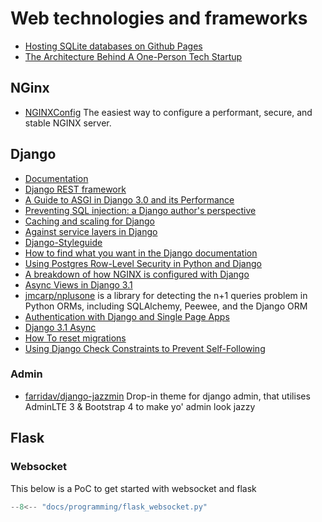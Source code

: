 # Web technologies and frameworks

 - [Hosting SQLite databases on Github Pages](https://phiresky.github.io/blog/2021/hosting-sqlite-databases-on-github-pages/)
 - [The Architecture Behind A One-Person Tech Startup](https://anthonynsimon.com/blog/one-man-saas-architecture/)

## NGinx

 - [NGINXConfig](https://www.digitalocean.com/community/tools/nginx) The easiest way to configure a performant, secure, and stable NGINX server.

## Django

 - [Documentation](https://docs.djangoproject.com/)
 - [Django REST framework](https://www.django-rest-framework.org)
 - [A Guide to ASGI in Django 3.0 and its Performance](https://arunrocks.com/a-guide-to-asgi-in-django-30-and-its-performance/)
 - [Preventing SQL injection: a Django author's perspective](https://blog.r2c.dev/2020/preventing-sql-injection-a-django-authors-perspective/)
 - [Caching and scaling for Django](https://eralpbayraktar.com/blog/django/2020/caching-with-django)
 - [Against service layers in Django](https://www.b-list.org/weblog/2020/mar/16/no-service/)
 - [Django-Styleguide](https://github.com/HackSoftware/Django-Styleguide)
 - [How to find what you want in the Django documentation](https://mattsegal.dev/how-to-read-django-docs.html)
 - [Using Postgres Row-Level Security in Python and Django](https://pganalyze.com/blog/postgres-row-level-security-django-python)
 - [A breakdown of how NGINX is configured with Django](https://mattsegal.dev/nginx-django-reverse-proxy-config.html)
 - [Async Views in Django 3.1](https://testdriven.io/blog/django-async-views/)
 - [jmcarp/nplusone](https://github.com/jmcarp/nplusone) is a library for detecting the n+1 queries problem in Python ORMs, including SQLAlchemy, Peewee, and the Django ORM
 - [Authentication with Django and Single Page Apps](https://mikesukmanowsky.com/authentication-with-django-and-spas/)
 - [Django 3.1 Async](https://wersdoerfer.de/blogs/ephes_blog/django-31-async/)
 - [How To reset migrations](https://simpleisbetterthancomplex.com/tutorial/2016/07/26/how-to-reset-migrations.html)
 - [Using Django Check Constraints to Prevent Self-Following](https://adamj.eu/tech/2021/02/26/django-check-constraints-prevent-self-following/)

### Admin

 - [farridav/django-jazzmin](https://github.com/farridav/django-jazzmin) Drop-in theme for django admin, that utilises AdminLTE 3 & Bootstrap 4 to make yo' admin look jazzy

## Flask


### Websocket

This below is a PoC to get started with websocket and flask

```python
--8<-- "docs/programming/flask_websocket.py"
```
